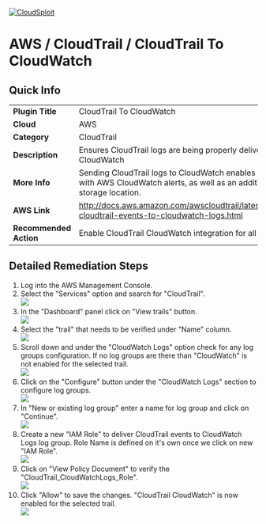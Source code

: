 [![CloudSploit](https://cloudsploit.com/img/logo-new-big-text-100.png "CloudSploit")](https://cloudsploit.com)

# AWS / CloudTrail / CloudTrail To CloudWatch

## Quick Info

| | |
|-|-|
| **Plugin Title** | CloudTrail To CloudWatch |
| **Cloud** | AWS |
| **Category** | CloudTrail |
| **Description** | Ensures CloudTrail logs are being properly delivered to CloudWatch |
| **More Info** | Sending CloudTrail logs to CloudWatch enables easy integration with AWS CloudWatch alerts, as well as an additional backup log storage location. |
| **AWS Link** | http://docs.aws.amazon.com/awscloudtrail/latest/userguide/send-cloudtrail-events-to-cloudwatch-logs.html |
| **Recommended Action** | Enable CloudTrail CloudWatch integration for all regions |

## Detailed Remediation Steps
1. Log into the AWS Management Console.
2. Select the "Services" option and search for "CloudTrail".</br><img src="/resources/aws/cloudtrail/cloudtrail-to-cloudwatch/step2.png"/>
3. In the "Dashboard" panel click on "View trails" button.</br> <img src="/resources/aws/cloudtrail/cloudtrail-to-cloudwatch/step3.png"/>
4. Select the "trail" that needs to be verified under "Name" column.</br><img src="/resources/aws/cloudtrail/cloudtrail-to-cloudwatch/step4.png"/>
5. Scroll down and under the "CloudWatch Logs" option check for any log groups configuration. If no log groups are there than "CloudWatch" is not enabled for the selected trail. </br><img src="/resources/aws/cloudtrail/cloudtrail-to-cloudwatch/step5.png"/>
6. Click on the "Configure" button under the "CloudWatch Logs" section to configure log groups. </br><img src="/resources/aws/cloudtrail/cloudtrail-to-cloudwatch/step6.png"/>
7. In "New or existing log group" enter a name for log group and click on "Continue". </br><img src="/resources/aws/cloudtrail/cloudtrail-to-cloudwatch/step7.png"/>
8. Create a new "IAM Role" to deliver CloudTrail events to CloudWatch Logs log group. Role Name is defined on it's own once we click on new "IAM Role". </br><img src="/resources/aws/cloudtrail/cloudtrail-to-cloudwatch/step8.png"/>
9. Click on "View Policy Document" to verify the "CloudTrail_CloudWatchLogs_Role".</br> <img src="/resources/aws/cloudtrail/cloudtrail-to-cloudwatch/step9.png"/>
10. Click "Allow" to save the changes. "CloudTrail CloudWatch" is now enabled for the selected trail.</br><img src="/resources/aws/cloudtrail/cloudtrail-to-cloudwatch/step10.png"/>
